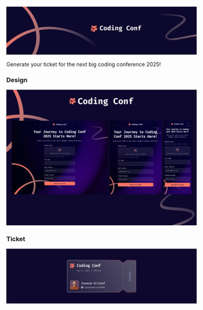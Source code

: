 ![](./src/assets/screenshots/header.png)

Generate your ticket for the next big coding conference 2025!

### Design

![](./src/assets/screenshots/preview-pages.jpg)

### Ticket 

![](./src/assets/screenshots/ticket.png)